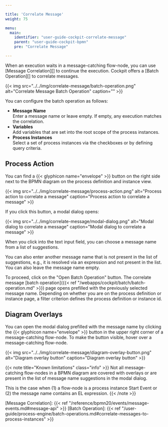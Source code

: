 ```yaml
---

title: 'Correlate Message'
weight: 75

menu:
  main:
    identifier: "user-guide-cockpit-correlate-message"
    parent: "user-guide-cockpit-bpmn"
    pre: "Correlate Message"

---
```


When an execution waits in a message-catching flow-node, you can use [Message Correlation][] to 
continue the execution. Cockpit offers a [Batch Operation][] to correlate messages.

{{< img src="../../img/correlate-message/batch-operation.png" alt="Correlate Message Batch Operation" caption="" >}}

You can configure the batch operation as follows:

* **Message Name**\
  Enter a message name or leave empty. If empty, any execution matches the correlation.
* **Variables**\
  Add variables that are set into the root scope of the process instances.
* **Process Instances**\
  Select a set of process instances via the checkboxes or by defining query criteria. 

## Process Action

You can find a {{< glyphicon name="envelope" >}} button on the right side next to the BPMN diagram 
on the process definition and instance view.

{{< img src="../../img/correlate-message/process-action.png" alt="Process action to correlate a message" caption="Process action to correlate a message" >}}

If you click this button, a modal dialog opens:

{{< img src="../../img/correlate-message/modal-dialog.png" alt="Modal dialog to correlate a message" caption="Modal dialog to correlate a message" >}}

When you click into the text input field, you can choose a message name from a list of suggestions.

You can also enter another message name that is not present in the list of suggestions, e.g., it is
resolved via an expression and not present in the list. You can also leave the message name empty.

To proceed, click on the "Open Batch Operation" button. The correlate message [batch operation]({{< ref "/webapps/cockpit/batch/batch-operation.md" >}}) page
opens prefilled with the previously selected message name. Depending on whether you are on the process 
definition or instance page, a filter criterion defines the process definition or instance id.

## Diagram Overlays

You can open the modal dialog prefilled with the message name by clicking the {{< glyphicon name="envelope" >}} button
in the upper right corner of a message-catching flow-node. To make the button visible, hover over a 
message-catching flow-node.

{{< img src="../../img/correlate-message/diagram-overlay-button.png" alt="Diagram overlay button" caption="Diagram overlay button" >}}

{{< note title="Known limitations" class="info" >}}
Not all message-catching flow-nodes in a BPMN diagram are covered with overlays or are present
in the list of message name suggestions in the modal dialog. 

This is the case when (1) a flow-node is a process instance Start Event or (2) the message name contains an EL expression.
{{< /note >}}

[Message Correlation]: {{< ref "/reference/bpmn20/events/message-events.md#message-api" >}}
[Batch Operation]: {{< ref "/user-guide/process-engine/batch-operations.md#correlate-messages-to-process-instances" >}}
